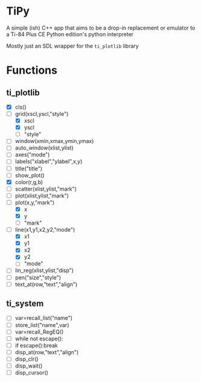 # TiPy

A simple (ish) C++ app that aims to be a drop-in replacement or emulator to a Ti-84 Plus CE Python edition's python interpreter

Mostly just an SDL wrapper for the `ti_plotlib` library



# Functions

## ti_plotlib
 - [x] cls()
 - [ ] grid(xscl,yscl,"style")
    - [x] xscl
    - [x] yscl
    - [ ] "style"
 - [ ] window(xmin,xmax,ymin,ymax)
 - [ ] auto_window(xlist,ylist)
 - [ ] axes("mode")
 - [ ] labels("xlabel","ylabel",x,y)
 - [ ] title("title")
 - [ ] show_plot()
 - [x] color(r,g,b)
 - [ ] scatter(xlist,ylist,"mark")
 - [ ] plot(xlist,ylist,"mark")
 - [ ] plot(x,y,"mark")
    - [x] x
    - [x] y
    - [ ] "mark"
 - [ ] line(x1,y1,x2,y2,"mode")
    - [x] x1
    - [x] y1
    - [x] x2
    - [x] y2
    - [ ] "mode"
 - [ ] lin_reg(xlist,ylist,"disp")
 - [ ] pen("size","style")
 - [ ] text_at(row,"text","align")

## ti_system
 - [ ] var=recall_list("name")
 - [ ] store_list("name",var)
 - [ ] var=recall_RegEQ()
 - [ ] while not escape():
 - [ ] if escape():break
 - [ ] disp_at(row,"text","align")
 - [ ] disp_clr()
 - [ ] disp_wait()
 - [ ] disp_cursor()

